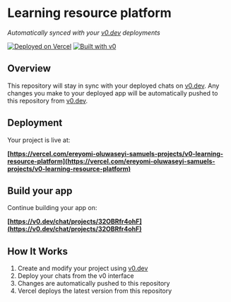 # Learning resource platform

*Automatically synced with your [v0.dev](https://v0.dev) deployments*

[![Deployed on Vercel](https://img.shields.io/badge/Deployed%20on-Vercel-black?style=for-the-badge&logo=vercel)](https://vercel.com/ereyomi-oluwaseyi-samuels-projects/v0-learning-resource-platform)
[![Built with v0](https://img.shields.io/badge/Built%20with-v0.dev-black?style=for-the-badge)](https://v0.dev/chat/projects/32OBRfr4ohF)

## Overview

This repository will stay in sync with your deployed chats on [v0.dev](https://v0.dev).
Any changes you make to your deployed app will be automatically pushed to this repository from [v0.dev](https://v0.dev).

## Deployment

Your project is live at:

**[https://vercel.com/ereyomi-oluwaseyi-samuels-projects/v0-learning-resource-platform](https://vercel.com/ereyomi-oluwaseyi-samuels-projects/v0-learning-resource-platform)**

## Build your app

Continue building your app on:

**[https://v0.dev/chat/projects/32OBRfr4ohF](https://v0.dev/chat/projects/32OBRfr4ohF)**

## How It Works

1. Create and modify your project using [v0.dev](https://v0.dev)
2. Deploy your chats from the v0 interface
3. Changes are automatically pushed to this repository
4. Vercel deploys the latest version from this repository
